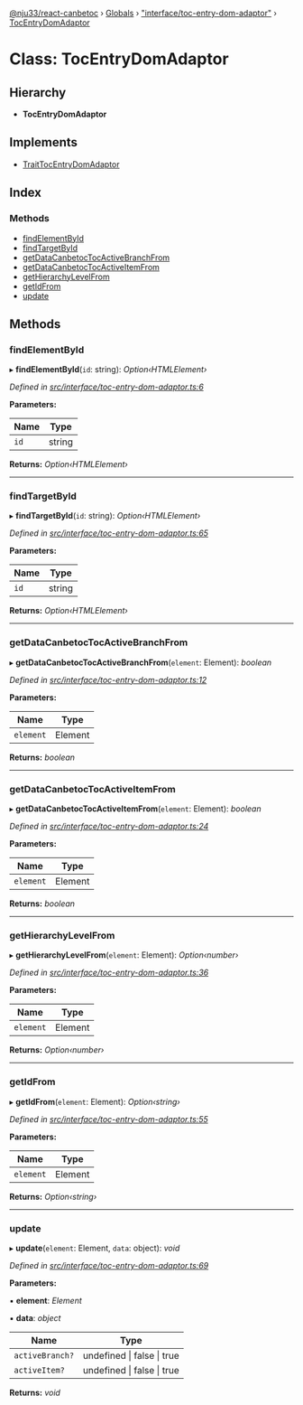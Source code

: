 [@nju33/react-canbetoc](../README.md) › [Globals](../globals.md) › ["interface/toc-entry-dom-adaptor"](../modules/_interface_toc_entry_dom_adaptor_.md) › [TocEntryDomAdaptor](_interface_toc_entry_dom_adaptor_.tocentrydomadaptor.md)

# Class: TocEntryDomAdaptor

## Hierarchy

* **TocEntryDomAdaptor**

## Implements

* [TraitTocEntryDomAdaptor](../interfaces/_entities_toc_entry_dom_adaptor_.traittocentrydomadaptor.md)

## Index

### Methods

* [findElementById](_interface_toc_entry_dom_adaptor_.tocentrydomadaptor.md#findelementbyid)
* [findTargetById](_interface_toc_entry_dom_adaptor_.tocentrydomadaptor.md#findtargetbyid)
* [getDataCanbetocTocActiveBranchFrom](_interface_toc_entry_dom_adaptor_.tocentrydomadaptor.md#getdatacanbetoctocactivebranchfrom)
* [getDataCanbetocTocActiveItemFrom](_interface_toc_entry_dom_adaptor_.tocentrydomadaptor.md#getdatacanbetoctocactiveitemfrom)
* [getHierarchyLevelFrom](_interface_toc_entry_dom_adaptor_.tocentrydomadaptor.md#gethierarchylevelfrom)
* [getIdFrom](_interface_toc_entry_dom_adaptor_.tocentrydomadaptor.md#getidfrom)
* [update](_interface_toc_entry_dom_adaptor_.tocentrydomadaptor.md#update)

## Methods

###  findElementById

▸ **findElementById**(`id`: string): *Option‹HTMLElement›*

*Defined in [src/interface/toc-entry-dom-adaptor.ts:6](https://github.com/nju33/react-canbetoc/blob/d80673d/src/interface/toc-entry-dom-adaptor.ts#L6)*

**Parameters:**

Name | Type |
------ | ------ |
`id` | string |

**Returns:** *Option‹HTMLElement›*

___

###  findTargetById

▸ **findTargetById**(`id`: string): *Option‹HTMLElement›*

*Defined in [src/interface/toc-entry-dom-adaptor.ts:65](https://github.com/nju33/react-canbetoc/blob/d80673d/src/interface/toc-entry-dom-adaptor.ts#L65)*

**Parameters:**

Name | Type |
------ | ------ |
`id` | string |

**Returns:** *Option‹HTMLElement›*

___

###  getDataCanbetocTocActiveBranchFrom

▸ **getDataCanbetocTocActiveBranchFrom**(`element`: Element): *boolean*

*Defined in [src/interface/toc-entry-dom-adaptor.ts:12](https://github.com/nju33/react-canbetoc/blob/d80673d/src/interface/toc-entry-dom-adaptor.ts#L12)*

**Parameters:**

Name | Type |
------ | ------ |
`element` | Element |

**Returns:** *boolean*

___

###  getDataCanbetocTocActiveItemFrom

▸ **getDataCanbetocTocActiveItemFrom**(`element`: Element): *boolean*

*Defined in [src/interface/toc-entry-dom-adaptor.ts:24](https://github.com/nju33/react-canbetoc/blob/d80673d/src/interface/toc-entry-dom-adaptor.ts#L24)*

**Parameters:**

Name | Type |
------ | ------ |
`element` | Element |

**Returns:** *boolean*

___

###  getHierarchyLevelFrom

▸ **getHierarchyLevelFrom**(`element`: Element): *Option‹number›*

*Defined in [src/interface/toc-entry-dom-adaptor.ts:36](https://github.com/nju33/react-canbetoc/blob/d80673d/src/interface/toc-entry-dom-adaptor.ts#L36)*

**Parameters:**

Name | Type |
------ | ------ |
`element` | Element |

**Returns:** *Option‹number›*

___

###  getIdFrom

▸ **getIdFrom**(`element`: Element): *Option‹string›*

*Defined in [src/interface/toc-entry-dom-adaptor.ts:55](https://github.com/nju33/react-canbetoc/blob/d80673d/src/interface/toc-entry-dom-adaptor.ts#L55)*

**Parameters:**

Name | Type |
------ | ------ |
`element` | Element |

**Returns:** *Option‹string›*

___

###  update

▸ **update**(`element`: Element, `data`: object): *void*

*Defined in [src/interface/toc-entry-dom-adaptor.ts:69](https://github.com/nju33/react-canbetoc/blob/d80673d/src/interface/toc-entry-dom-adaptor.ts#L69)*

**Parameters:**

▪ **element**: *Element*

▪ **data**: *object*

Name | Type |
------ | ------ |
`activeBranch?` | undefined &#124; false &#124; true |
`activeItem?` | undefined &#124; false &#124; true |

**Returns:** *void*
